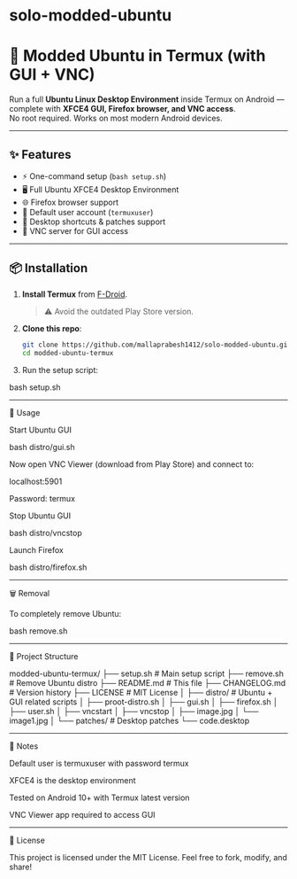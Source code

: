 # solo-modded-ubuntu


# 🐧 Modded Ubuntu in Termux (with GUI + VNC)

Run a full **Ubuntu Linux Desktop Environment** inside Termux on Android — complete with **XFCE4 GUI, Firefox browser, and VNC access**.  
No root required. Works on most modern Android devices.  

---

## ✨ Features
- ⚡ One-command setup (`bash setup.sh`)
- 🖥️ Full Ubuntu XFCE4 Desktop Environment
- 🌐 Firefox browser support
- 🔑 Default user account (`termuxuser`)
- 🎨 Desktop shortcuts & patches support
- 📡 VNC server for GUI access

---

## 📦 Installation

1. **Install Termux** from [F-Droid](https://f-droid.org/en/packages/com.termux/).  
   > ⚠️ Avoid the outdated Play Store version.

2. **Clone this repo**:
   ```bash
   git clone https://github.com/mallaprabesh1412/solo-modded-ubuntu.git
   cd modded-ubuntu-termux

3. Run the setup script:

bash setup.sh




---

🚀 Usage

Start Ubuntu GUI

bash distro/gui.sh

Now open VNC Viewer (download from Play Store) and connect to:

localhost:5901

Password: termux

Stop Ubuntu GUI

bash distro/vncstop

Launch Firefox

bash distro/firefox.sh


---

🗑️ Removal

To completely remove Ubuntu:

bash remove.sh


---

📂 Project Structure

modded-ubuntu-termux/
├── setup.sh         # Main setup script
├── remove.sh        # Remove Ubuntu distro
├── README.md        # This file
├── CHANGELOG.md     # Version history
├── LICENSE          # MIT License
│
├── distro/          # Ubuntu + GUI related scripts
│   ├── proot-distro.sh
│   ├── gui.sh
│   ├── firefox.sh
│   ├── user.sh
│   ├── vncstart
│   ├── vncstop
│   ├── image.jpg
│   └── image1.jpg
│
└── patches/         # Desktop patches
    └── code.desktop


---

📖 Notes

Default user is termuxuser with password termux

XFCE4 is the desktop environment

Tested on Android 10+ with Termux latest version

VNC Viewer app required to access GUI



---

📝 License

This project is licensed under the MIT License.
Feel free to fork, modify, and share!
